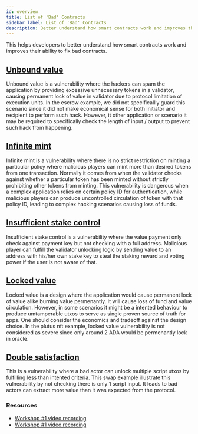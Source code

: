 ```yaml
---
id: overview
title: List of 'Bad' Contracts  
sidebar_label: List of 'Bad' Contracts 
description: Better understand how smart contracts work and improves their ability to fix bad contracts.
---
```


This helps developers to better understand how smart contracts work and improves their ability to fix bad contracts.

## [Unbound value](https://github.com/MeshJS/mesh/tree/main/packages/mesh-contract/src/escrow/unbound-value)

Unbound value is a vulnerability where the hackers can spam the application by providing excessive unnecessary tokens in a validator, causing permanent lock of value in validator due to protocol limitation of execution units. In the escrow example, we did not specificallly guard this scenario since it did not make economical sense for both initiator and recipient to perform such hack. However, it other application or scenario it may be required to specifically check the length of input / output to prevent such hack from happening.

## [Infinite mint](https://github.com/MeshJS/mesh/tree/main/packages/mesh-contract/src/giftcard/infinite-mint)

Infinite mint is a vulnerability where there is no strict restriction on minting a particular policy where malicious players can mint more than desired tokens from one transaction. Normally it comes from when the validator checks against whether a particular token has been minted without strictly prohibiting other tokens from minting. This vulnerability is dangerous when a complex application relies on certain policy ID for authentication, while malicious players can produce uncontrolled circulation of token with that policy ID, leading to complex hacking scenarios causing loss of funds.

## [Insufficient stake control](https://github.com/MeshJS/mesh/tree/main/packages/mesh-contract/src/marketplace/insufficient-stake-control)

Insufficient stake control is a vulnerability where the value payment only check against payment key but not checking with a full address. Malicious player can fulfill the validator unlocking logic by sending value to an address with his/her own stake key to steal the staking reward and voting power if the user is not aware of that.

## [Locked value](https://github.com/MeshJS/mesh/tree/main/packages/mesh-contract/src/plutus-nft/locked-value)

Locked value is a design where the application would cause permanent lock of value alike burning value permenantly. It will cause loss of fund and value circulation. However, in some scenarios it might be a intented behaviour to produce umtamperable utxos to serve as single proven source of truth for apps. One should consider the economics and tradeoff against the design choice. In the plutus nft example, locked value vulnerability is not considered as severe since only around 2 ADA would be permenantly lock in oracle.

## [Double satisfaction](https://github.com/MeshJS/mesh/tree/main/packages/mesh-contract/src/swap/double-satisfaction)

This is a vulnerability where a bad actor can unlock multiple script utxos by fulfilling less than intented criteria. This swap example illustrate this vulnerability by not checking there is only 1 script input. It leads to bad actors can extract more value than it was expected from the protocol.

### Resources

- [Workshop #1 video recording](https://www.youtube.com/watch?v=JgIhzix7rMo)
- [Workshop #1 video recording](https://www.youtube.com/watch?v=IQoN6yL3z1A)